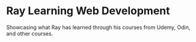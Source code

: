 # Ray Learning Web Development

Showcasing what Ray has learned through his courses from Udemy, Odin, and other courses.